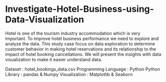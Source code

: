 # Investigate-Hotel-Business-using-Data-Visualization

Hotel is one of the tourism industry accommodation which is very important. To improve hotel business performance we need to explore and analyze the data. 
This study case focus on data exploration to determine customer behavior in making hotel reservations and its relationship to the impact of hotel booking cancellations. We will present the insights with data visualization to make it easier understand data.

Dataset : hotel_bookings_data.csv
Programming Language : Python
Python Library : pandas & Numpy
Visualization : Matplotlib & Seaborn 
